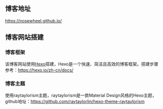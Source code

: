 ## 博客地址
https://nosewheel.github.io/  
## 博客网站搭建
### 博客框架
该博客网站使用[Hexo](https://hexo.io/)搭建，Hexo是一个快速、简洁且高效的博客框架。搭建步骤参考：https://hexo.io/zh-cn/docs/
### 博客主题
使用raytaylorism主题，raytaylorism是一款Material Design风格的Hexo主题，github地址：https://github.com/raytaylorlin/hexo-theme-raytaylorism
